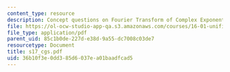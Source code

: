 ```yaml
---
content_type: resource
description: Concept questions on Fourier Transform of Complex Exponential.
file: https://ol-ocw-studio-app-qa.s3.amazonaws.com/courses/16-01-unified-engineering-i-ii-iii-iv-fall-2005-spring-2006/36b10f3e0dd385d6037ea01baadfcad5_s17_cgs.pdf
file_type: application/pdf
parent_uid: 85c1b0de-227d-e38d-9a55-dc7008c03de7
resourcetype: Document
title: s17_cgs.pdf
uid: 36b10f3e-0dd3-85d6-037e-a01baadfcad5
---
```

